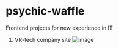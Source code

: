 # psychic-waffle
Frontend projects for new experience in IT

1. VR-tech company site
   ![image](https://github.com/MorgooN/psychic-waffle/assets/54379419/c531994c-86f9-44e4-84f9-2f2ad97e9c6c)

